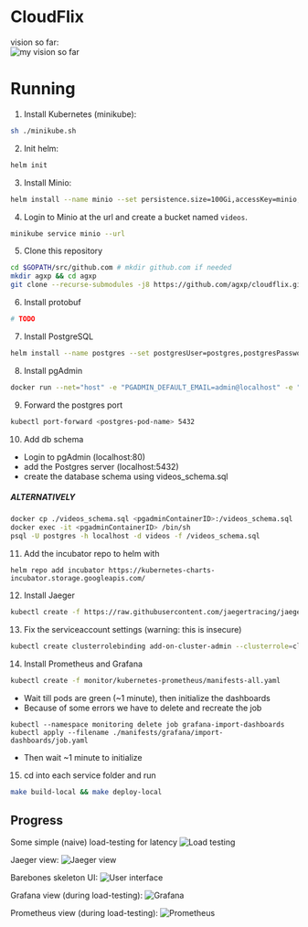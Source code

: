 
# CloudFlix  
vision so far:  
![my vision so far](https://lh5.googleusercontent.com/pyLNBtKGMFikOiJm-84kRbuMRrPn3fOLfGBjYwx4_k5TzuRiKy7NBeJaNSz1gXu0JBWhdxrI1mriijemw6Ea_jYAByDUil8g3ljpHhy3dBQ_58T-Ljcjz-OW2feBY6wFc6YatBnl=s0)  
  
# Running  
1. Install Kubernetes (minikube):  
```sh  
sh ./minikube.sh
```  
2. Init helm:  
```sh  
helm init 
```  
3. Install Minio:   
```sh
helm install --name minio --set persistence.size=100Gi,accessKey=minio,secretKey=minio123,service.type=LoadBalancer stable/minio  
```  
4. Login to Minio at the url and create a bucket named `videos`. 
```sh
minikube service minio --url
```
5. Clone this repository
```sh
cd $GOPATH/src/github.com # mkdir github.com if needed
mkdir agxp && cd agxp
git clone --recurse-submodules -j8 https://github.com/agxp/cloudflix.git
```
6. Install protobuf
```sh
# TODO
```
7. Install PostgreSQL
```sh
helm install --name postgres --set postgresUser=postgres,postgresPassword=postgres123,postgresDatabase=videos,metrics.enabled=true stable/postgresql  
```
8. Install pgAdmin
```sh
docker run --net="host" -e "PGADMIN_DEFAULT_EMAIL=admin@localhost" -e "PGADMIN_DEFAULT_PASSWORD=pgadmin123" -d dpage/pgadmin4
```
9. Forward the postgres port 
```sh
kubectl port-forward <postgres-pod-name> 5432
```
10. Add db schema
- Login to pgAdmin (localhost:80)
- add the Postgres server (localhost:5432)
- create the database schema using videos_schema.sql
##### ALTERNATIVELY
```sh
docker cp ./videos_schema.sql <pgadminContainerID>:/videos_schema.sql
docker exec -it <pgadminContainerID> /bin/sh
psql -U postgres -h localhost -d videos -f /videos_schema.sql
```
11. Add the incubator repo to helm with 
```
helm repo add incubator https://kubernetes-charts-incubator.storage.googleapis.com/
```
12. Install Jaeger
```sh
kubectl create -f https://raw.githubusercontent.com/jaegertracing/jaeger-kubernetes/master/all-in-one/jaeger-all-in-one-template.yml
```
13. Fix the serviceaccount settings (warning: this is insecure)
```sh
kubectl create clusterrolebinding add-on-cluster-admin --clusterrole=cluster-admin --serviceaccount=default:default
```
14. Install Prometheus and Grafana
```sh
kubectl create -f monitor/kubernetes-prometheus/manifests-all.yaml
```
- Wait till pods are green (~1 minute), then initialize the dashboards
- Because of some errors we have to delete and recreate the job 
```
kubectl --namespace monitoring delete job grafana-import-dashboards    
kubectl apply --filename ./manifests/grafana/import-dashboards/job.yaml
```
- Then wait ~1 minute to initialize
15. cd into each service folder and run 
```sh
make build-local && make deploy-local
```

## Progress
Some simple (naive) load-testing for latency
![Load testing](https://lh3.googleusercontent.com/vm0TSr3Ezj-5WHb1QrLxc6o1XpQzGEn9GOKZ1C4q00Gw_YDmfT7YaNsddUt4Gnj3i-d4Wf5nLxNstsvYvz699GJDZUdqyZfflnTeVNHaZVrAWondt9Smr-Qr3bW3CLP6Uk-IItZ0=s0)

Jaeger view:
![Jaeger view](https://lh4.googleusercontent.com/rmslgs7gFze1oSLFdBhfqPcY7dsJ_HiYc3zEecJBttLF35vSjJsFSOtqKihRGzg97UBWrPTUvsBNV4hUBgG7u-d9wDZtfSd7McH7HorMgUOQqV3--X0QYDCTj6J4dqtEbn7pkmyv=s0)

Barebones skeleton UI:
![User interface](https://lh4.googleusercontent.com/LGdN-l5lC-WMlyCJdC1Fd9mNq2pt2ifBkdAHFtYrCcCHeY5bk5FnmIi6q1aEPn3YLU4nBlc6X_4fZDs9CoilAvkU0SuQ_ni1SlFwnUdFj7U8iOMsYG3xc50o0VAgof6w37obwVw7=s0)

Grafana view (during load-testing):
![Grafana](https://lh3.googleusercontent.com/por35HRMf-rY04wWIdex_Mh5q685jazjSjUloB40s4iAwMSM518KGTRpawLc39QKy7HejBKq9t_SNdViiPfyqXd0hfff-i4vlmdY59iBX4VhLyCq-m_TMexAfHqMX0V0NhEyrowP=s0)

Prometheus view (during load-testing):
![Prometheus](https://lh6.googleusercontent.com/StrlXRaH8MLCydYrYmQSZvqIvN7LMn8Ev3eX_4D5VG0yDmL-mEfuuB47XrBkJRNE_W2W7CDTR1PJ8N6rBOP3E63PrMOzQkPgMLbKf5UMkEMQUPmQ46k9eaOEpKkJFTiNIbPhG0n-=s0)